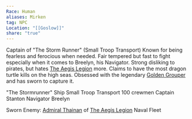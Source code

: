 ```yaml
---
Race: Human
aliases: Mirken
tag: NPC
Location: "[[Goslow]]"
share: "true"
---
```


Captain of "The Storm Runner" (Small Troop Transport)
Known for being fearless and ferocious when needed.
Fair tempered but fast to fight especially when it comes to Breelyn, his Navigator.
Strong disliking to pirates, but hates [The Aegis Legion](../../../../Peoples%20&%20Factions/The%20Aegis%20Legion/The%20Aegis%20Legion.md) more.
Claims to have the most dragon turtle kills on the high seas.
Obsessed with the legendary [Golden Grouper](../../../../History%20&%20Lore/Legends/Golden%20Grouper.md) and has sworn to capture it.


"The Stormrunner" Ship
Small Troop Transport
100 crewmen
Captain Stanton
Navigator Breelyn


Sworn Enemy:
[Admiral Thainan](../../Grymswatch/NPCs/Admiral%20Thainan.md) of [The Aegis Legion](../../../../Peoples%20&%20Factions/The%20Aegis%20Legion/The%20Aegis%20Legion.md) Naval Fleet